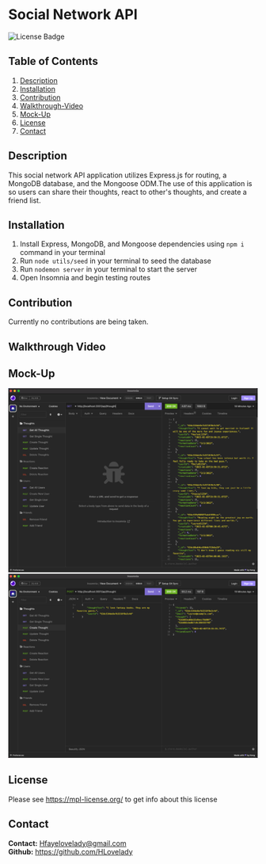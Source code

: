 # Social Network API

![License Badge](https://shields.io/badge/license-MPL-green)

## Table of Contents
1. [Description](#description)
2. [Installation](#installation)
3. [Contribution](#contribution)
4. [Walkthrough-Video](#walkthrough-video)
5. [Mock-Up](#mock-Up)
8. [License](#license)
9. [Contact](#contact)

## Description
This social network API application utilizes Express.js for routing, a MongoDB database, and the Mongoose ODM.The use of this application is so users can share their thoughts, react to other's thoughts, and create a friend list. 

## Installation
1. Install Express, MongoDB, and Mongoose dependencies using ``npm i`` command in your terminal
2. Run ``` node utils/seed ``` in your terminal to seed the database
3. Run ``` nodemon server ``` in your terminal to start the server
4. Open Insomnia and begin testing routes

## Contribution
Currently no contributions are being taken.

## Walkthrough Video



## Mock-Up
![Social-Network-API](./assets/images/get.png)
![Social-Network-API](./assets/images/create.png)

## License
Please see https://mpl-license.org/ to get info about this license


## Contact
**Contact:** Hfayelovelady@gmail.com
<br>
**Github:** https://github.com/HLovelady